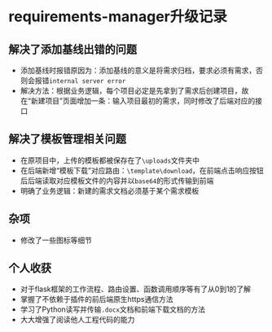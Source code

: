 # requirements-manager升级记录
## 解决了添加基线出错的问题
* 添加基线时报错原因为：添加基线的意义是将需求归档，要求必须有需求，否则会报错`internal server error`
* 解决方法：根据业务逻辑，每个项目必定是先拿到了需求后创建项目，故在“新建项目”页面增加一条：输入项目最初的需求，同时修改了后端对应的接口

## 解决了模板管理相关问题
* 在原项目中，上传的模板都被保存在了`\uploads`文件夹中
* 在后端新增“模板下载”对应路由：`\template\download`，在前端点击响应按钮后后端读取对应模板文件的内容并以`base64`的形式传输到前端
* 明确了业务逻辑：新建的需求文档必须基于某个需求模板

## 杂项
* 修改了一些图标等细节

## 个人收获

* 对于flask框架的工作流程、路由设置、函数调用顺序等有了从0到1的了解
* 掌握了不依赖于插件的前后端原生https通信方法
* 学习了Python读写并传输`.docx`文档和前端下载文档的方法
* 大大增强了阅读他人工程代码的能力